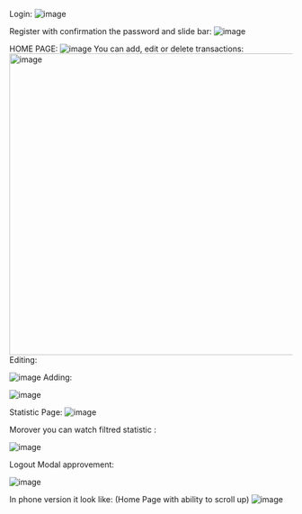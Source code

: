 Login:
![image](https://github.com/user-attachments/assets/47e68682-4cf6-49a1-abb7-898b6d4425b9)


Register with confirmation the password and slide bar:
![image](https://github.com/user-attachments/assets/eaf2e89e-5597-4594-9dc8-67256714f3ca)

HOME PAGE:
![image](https://github.com/user-attachments/assets/a13c648b-3b66-47a5-840c-874a2cd1d8a4)
You can add, edit or delete transactions:
<img width="536" alt="image" src="https://github.com/user-attachments/assets/0b3ab204-0247-44ed-8afd-87882dc3fd47">
Editing:

![image](https://github.com/user-attachments/assets/dda864c6-2e3e-4cc2-90b6-785d2eb127c1)
Adding:

![image](https://github.com/user-attachments/assets/bc91c12f-ef90-4520-a721-6e00fd2bba75)


Statistic Page:
![image](https://github.com/user-attachments/assets/50f723c9-28e1-4f40-a5ca-e9e318aa3e5b)


Morover you can watch filtred statistic :

![image](https://github.com/user-attachments/assets/c5c2c81d-9da8-40f9-bfdb-0400cf41f448)

Logout Modal approvement:

![image](https://github.com/user-attachments/assets/0d5e11b5-78ef-42a5-a2fa-538407c128d9)


In phone version it look like:
(Home Page with ability  to scroll up)
![image](https://github.com/user-attachments/assets/69060874-8a24-451d-9d5e-24e51a59cc75)








